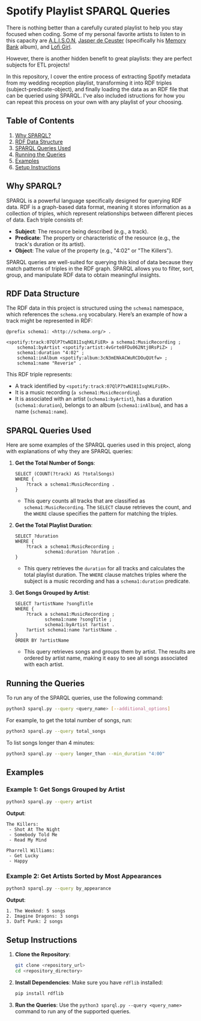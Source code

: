 # Spotify Playlist SPARQL Queries

There is nothing better than a carefully curated playlist to help you stay focused when coding. Some of my personal favorite artists to listen to in this capacity are [A.L.I.S.O.N](https://open.spotify.com/artist/3gi5McAv9c0qTjJ5jSmbL0), [Jasper de Ceuster](https://open.spotify.com/artist/4E653XDFNhfX7sIlJWCiwb) (specifically his [Memory Bank](https://open.spotify.com/album/0D9t03mcMVQpnToulPQFd7) album), and [Lofi Girl](https://open.spotify.com/user/chilledcow).

However, there is another hidden benefit to great playlists: they are perfect subjects for ETL projects!

In this repository, I cover the entire process of extracting Spotify metadata from my wedding reception playlist, transforming it into RDF triples (subject-predicate-object), and finally loading the data as an RDF file that can be queried using SPARQL. I've also included istructions for how you can repeat this process on your own with any playlist of your choosing.

## Table of Contents
1. [Why SPARQL?](#why-sparql)
2. [RDF Data Structure](#rdf-data-structure)
3. [SPARQL Queries Used](#sparql-queries-used)
4. [Running the Queries](#running-the-queries)
5. [Examples](#examples)
6. [Setup Instructions](#setup-instructions)

## Why SPARQL?

SPARQL is a powerful language specifically designed for querying RDF data. RDF is a graph-based data format, meaning it stores information as a collection of triples, which represent relationships between different pieces of data. Each triple consists of:
- **Subject**: The resource being described (e.g., a track).
- **Predicate**: The property or characteristic of the resource (e.g., the track's duration or its artist).
- **Object**: The value of the property (e.g., "4:02" or "The Killers").

SPARQL queries are well-suited for querying this kind of data because they match patterns of triples in the RDF graph. SPARQL allows you to filter, sort, group, and manipulate RDF data to obtain meaningful insights.

## RDF Data Structure

The RDF data in this project is structured using the `schema1` namespace, which references the `schema.org` vocabulary. Here’s an example of how a track might be represented in RDF:

```ttl
@prefix schema1: <http://schema.org/> .

<spotify:track:07QlP7twNI81IsqhKLFiER> a schema1:MusicRecording ;
    schema1:byArtist <spotify:artist:4vGrte8FDu062Ntj0RsPiZ> ;
    schema1:duration "4:02" ;
    schema1:inAlbum <spotify:album:3cN3mENkACWuRCDOuQUtfw> ;
    schema1:name "Reverie" .
```

This RDF triple represents:
- A track identified by `<spotify:track:07QlP7twNI81IsqhKLFiER>`.
- It is a music recording (`a schema1:MusicRecording`).
- It is associated with an artist (`schema1:byArtist`), has a duration (`schema1:duration`), belongs to an album (`schema1:inAlbum`), and has a name (`schema1:name`).

## SPARQL Queries Used

Here are some examples of the SPARQL queries used in this project, along with explanations of why they are SPARQL queries:

1. **Get the Total Number of Songs**:
    ```sparql
    SELECT (COUNT(?track) AS ?totalSongs)
    WHERE {
        ?track a schema1:MusicRecording .
    }
    ```
    - This query counts all tracks that are classified as `schema1:MusicRecording`. The `SELECT` clause retrieves the count, and the `WHERE` clause specifies the pattern for matching the triples.

2. **Get the Total Playlist Duration**:
    ```sparql
    SELECT ?duration
    WHERE {
        ?track a schema1:MusicRecording ;
               schema1:duration ?duration .
    }
    ```
    - This query retrieves the `duration` for all tracks and calculates the total playlist duration. The `WHERE` clause matches triples where the subject is a music recording and has a `schema1:duration` predicate.

3. **Get Songs Grouped by Artist**:
    ```sparql
    SELECT ?artistName ?songTitle
    WHERE {
        ?track a schema1:MusicRecording ;
               schema1:name ?songTitle ;
               schema1:byArtist ?artist .
        ?artist schema1:name ?artistName .
    }
    ORDER BY ?artistName
    ```
    - This query retrieves songs and groups them by artist. The results are ordered by artist name, making it easy to see all songs associated with each artist.

## Running the Queries

To run any of the SPARQL queries, use the following command:

```bash
python3 sparql.py --query <query_name> [--additional_options]
```

For example, to get the total number of songs, run:

```bash
python3 sparql.py --query total_songs
```

To list songs longer than 4 minutes:

```bash
python3 sparql.py --query longer_than --min_duration "4:00"
```

## Examples

### Example 1: Get Songs Grouped by Artist
```bash
python3 sparql.py --query artist
```

**Output**:
```
The Killers:
 - Shot At The Night
 - Somebody Told Me
 - Read My Mind

Pharrell Williams:
 - Get Lucky
 - Happy
```

### Example 2: Get Artists Sorted by Most Appearances
```bash
python3 sparql.py --query by_appearance
```

**Output**:
```
1. The Weeknd: 5 songs
2. Imagine Dragons: 3 songs
3. Daft Punk: 2 songs
```

## Setup Instructions

1. **Clone the Repository**:
   ```bash
   git clone <repository_url>
   cd <repository_directory>
   ```

2. **Install Dependencies**:
   Make sure you have `rdflib` installed:
   ```bash
   pip install rdflib
   ```

3. **Run the Queries**:
   Use the `python3 sparql.py --query <query_name>` command to run any of the supported queries.